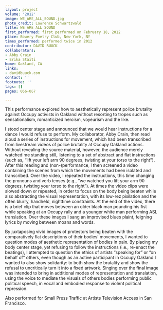 ```yaml
---
layout: project
volume: '2012'
image: WE_ARE_ALL_SOUND.jpg
photo_credit: Lawrence Schwartzwald
title: WE ARE ALL SOUND
first_performed: first performed on February 18, 2012
place: Bowery Poetry Club, New York, NY
times_performed: performed twice in 2012
contributor: DAVID BUUCK
collaborators:
- Abby Crain
- Erika Staiti
home: Oakland, CA
links:
- davidbuuck.com
contact: ''
footnote: ''
tags: []
pages: 066-067

---
```


This performance explored how to aesthetically represent police brutality against Occupy activists in Oakland without resorting to tropes such as sensationalism, romanticized heroism, voyeurism and the like.

I stood center stage and announced that we would hear instructions for a dance I would refuse to perform. My collaborator, Abby Crain, then read aloud a series of instructions for movement, which had been transcribed from livestream videos of police brutality at Occupy Oakland actions. Without revealing the source material, however, the audience merely watched me standing still, listening to a set of abstract and flat instructions (such as, “lift your left arm 90 degrees, twisting at your torso to the right”). After this reading and (non-)performance, I then screened a video containing the scenes from which the movements had been isolated and transcribed. Over the video, I repeated the instructions, this time changing the pronouns and verb tenses (e.g., “we watched you lift your arm 90 degrees, twisting your torso to the right”). At times the video clips were slowed down or repeated, in order to focus on the body being beaten while also abstracting the visual representation, with its low-rez pixilation and the often blurry, handheld, nighttime constraints. At the end of the video, there is a brief clip that moves between an older black man pounding his fist while speaking at an Occupy rally and a younger white man performing ASL translation. Over these images I sang an improvised blues plaint, feigning lyrics by moving between moans and words.

By juxtaposing vivid images of protestors being beaten with the comparatively flat descriptions of their bodies’ movements, I wanted to question modes of aesthetic representation of bodies in pain. By placing my body center stage, yet refusing to follow the instructions (i.e., re-enact the beatings), I attempted to question the ethics of artists “speaking for” or “on behalf of” others, even though as an active participant in Occupy Oakland I wanted to also show solidarity: to both show the brutality and show the refusal to uncritically turn it into a fixed artwork. Singing over the final image was intended to bring in additional modes of representation and translation, using the voice to mediate the visuals of others bodies performing public political speech, in vocal and embodied response to violent political repression.

Also performed for Small Press Traffic at Artists Television Access in San Francisco.
